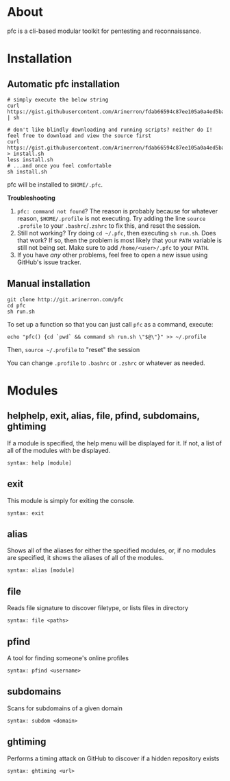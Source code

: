 # About
pfc is a cli-based modular toolkit for pentesting and reconnaissance.

# Installation
## Automatic pfc installation
```
# simply execute the below string
curl https://gist.githubusercontent.com/Arinerron/fdab66594c87ee105a0a4ed5ba734343/raw/73a8311e60ca08d66ca2deda3ca3777907364474/install.sh | sh

# don't like blindly downloading and running scripts? neither do I! feel free to download and view the source first
curl https://gist.githubusercontent.com/Arinerron/fdab66594c87ee105a0a4ed5ba734343/raw/73a8311e60ca08d66ca2deda3ca3777907364474/install.sh > install.sh
less install.sh
# ...and once you feel comfortable
sh install.sh
```

pfc will be installed to `$HOME/.pfc`.

**Troubleshooting**
1. `pfc: command not found`? The reason is probably because for whatever reason, `$HOME/.profile` is not executing. Try adding the line `source .profile` to your `.bashrc`/`.zshrc` to fix this, and reset the session.
2. Still not working? Try doing `cd ~/.pfc`, then executing `sh run.sh`. Does that work? If so, then the problem is most likely that your `PATH` variable is still not being set. Make sure to add `/home/<user>/.pfc` to your `PATH`.
3. If you have _any_ other problems, feel free to open a new issue using GitHub's issue tracker.

## Manual installation
```
git clone http://git.arinerron.com/pfc
cd pfc
sh run.sh
```

To set up a function so that you can just call `pfc` as a command, execute:
```
echo "pfc() {cd `pwd` && command sh run.sh \"$@\"}" >> ~/.profile
```
Then, `source ~/.profile` to "reset" the session

You can change `.profile` to `.bashrc` or `.zshrc` or whatever as needed.

# Modules
## helphelp, exit, alias, file, pfind, subdomains, ghtiming
If a module is specified, the help menu will be displayed for it. If not, a list of all of the modules with be displayed.
```
syntax: help [module]
```

## exit
This module is simply for exiting the console.
```
syntax: exit
```

## alias
Shows all of the aliases for either the specified modules, or, if no modules are specified, it shows the aliases of all of the modules.
```
syntax: alias [module]
```

## file
Reads file signature to discover filetype, or lists files in directory
```
syntax: file <paths>
```

## pfind
A tool for finding someone's online profiles
```
syntax: pfind <username>
```

## subdomains
Scans for subdomains of a given domain
```
syntax: subdom <domain>
```

## ghtiming
Performs a timing attack on GitHub to discover if a hidden repository exists
```
syntax: ghtiming <url>
```
